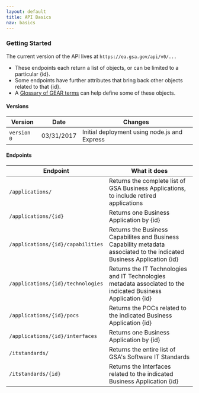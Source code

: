 ```yaml
---
layout: default
title: API Basics
nav: basics
---
```


### Getting Started

The current version of the API lives at ```https://ea.gsa.gov/api/v0/...```

- These endpoints each return a list of objects, or can be limited to a particular {id}.
- Some endpoints have further attributes that bring back other objects related to that {id}. 
- A [Glossary of GEAR terms](https://ea.gsa.gov/#!/glossary) can help define some of these objects. 

#### Versions

| Version | Date | Changes | 
| ------------- | ------------- | ------------- |
| ```version 0``` | 03/31/2017 | Initial deployment using node.js and Express


#### Endpoints

| Endpoint | What it does |
| ------------- | -------------|
| ```/applications/``` | Returns the complete list of GSA Business Applications, to include retired applications 
| ```/applications/{id}``` | Returns one Business Application by {id}
| ```/applications/{id}/capabilities``` | Returns the Business Capabilites and Business Capability metadata associated to the indicated Business Application {id}
| ```/applications/{id}/technologies``` | Returns the IT Technologies and IT Technologies metadata associated to the indicated Business Application {id}
| ```/applications/{id}/pocs``` | Returns the POCs related to the indicated Business Application {id}
| ```/applications/{id}/interfaces``` | Returns one Business Application by {id}
| ```/itstandards/``` | Returns the entire list of GSA's Software IT Standards 
| ```/itstandards/{id}``` | Returns the Interfaces related to the indicated Business Application {id}


<body id="basics"></body>
